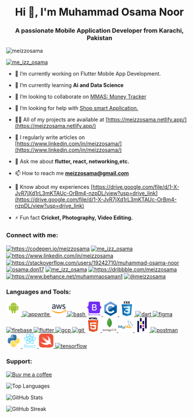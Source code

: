 
<h1 align="center">Hi 👋, I'm Muhammad Osama Noor</h1>
<h3 align="center">A passionate Mobile Application Developer from Karachi, Pakistan</h3>

<p align="left"> <img src="https://komarev.com/ghpvc/?username=meizzosama&label=Profile%20views&color=0e75b6&style=flat" alt="meizzosama" /> </p>


<p align="left"> <a href="https://twitter.com/me_izz_osama" target="blank"><img src="https://img.shields.io/twitter/follow/me_izz_osama?logo=twitter&style=for-the-badge" alt="me_izz_osama" /></a> </p>

- 🔭 I’m currently working on Flutter Mobile App Development.

- 🌱 I’m currently learning **Ai and Data Science**

- 👯 I’m looking to collaborate on [MMAS: Money Tracker](https://github.com/Meizzosama/mmas-money-tracker)

- 🤝 I’m looking for help with [Shop smart Application.](https://github.com/Meizzosama/shop-smart)

- 👨‍💻 All of my projects are available at [https://meizzosama.netlify.app/](https://meizzosama.netlify.app/)

- 📝 I regularly write articles on [https://www.linkedin.com/in/meizzosama/](https://www.linkedin.com/in/meizzosama/)

- 💬 Ask me about **flutter, react, networking,etc.**

- 📫 How to reach me **meizzosama@gmail.com**

- 📄 Know about my experiences [https://drive.google.com/file/d/1-X-JvR7jXd1rL3mKTAUc-OrBm4-nzpDL/view?usp=drive_link](https://drive.google.com/file/d/1-X-JvR7jXd1rL3mKTAUc-OrBm4-nzpDL/view?usp=drive_link)

- ⚡ Fun fact **Cricket, Photography, Video Editing.**

<h3 align="left">Connect with me:</h3>
<p align="left">
<a href="https://codepen.io/https://codepen.io/meizzosama" target="blank"><img align="center" src="https://raw.githubusercontent.com/rahuldkjain/github-profile-readme-generator/master/src/images/icons/Social/codepen.svg" alt="https://codepen.io/meizzosama" height="30" width="40" /></a>
<a href="https://twitter.com/me_izz_osama" target="blank"><img align="center" src="https://raw.githubusercontent.com/rahuldkjain/github-profile-readme-generator/master/src/images/icons/Social/twitter.svg" alt="me_izz_osama" height="30" width="40" /></a>
<a href="https://linkedin.com/in/https://www.linkedin.com/in/meizzosama" target="blank"><img align="center" src="https://raw.githubusercontent.com/rahuldkjain/github-profile-readme-generator/master/src/images/icons/Social/linked-in-alt.svg" alt="https://www.linkedin.com/in/meizzosama" height="30" width="40" /></a>
<a href="https://stackoverflow.com/users/https://stackoverflow.com/users/19242710/muhammad-osama-noor" target="blank"><img align="center" src="https://raw.githubusercontent.com/rahuldkjain/github-profile-readme-generator/master/src/images/icons/Social/stack-overflow.svg" alt="https://stackoverflow.com/users/19242710/muhammad-osama-noor" height="30" width="40" /></a>
<a href="https://fb.com/osama.don17" target="blank"><img align="center" src="https://raw.githubusercontent.com/rahuldkjain/github-profile-readme-generator/master/src/images/icons/Social/facebook.svg" alt="osama.don17" height="30" width="40" /></a>
<a href="https://instagram.com/me_izz_osama" target="blank"><img align="center" src="https://raw.githubusercontent.com/rahuldkjain/github-profile-readme-generator/master/src/images/icons/Social/instagram.svg" alt="me_izz_osama" height="30" width="40" /></a>
<a href="https://dribbble.com/https://dribbble.com/meizzosama" target="blank"><img align="center" src="https://raw.githubusercontent.com/rahuldkjain/github-profile-readme-generator/master/src/images/icons/Social/dribbble.svg" alt="https://dribbble.com/meizzosama" height="30" width="40" /></a>
<a href="https://www.behance.net/https://www.behance.net/muhammaosaman1" target="blank"><img align="center" src="https://raw.githubusercontent.com/rahuldkjain/github-profile-readme-generator/master/src/images/icons/Social/behance.svg" alt="https://www.behance.net/muhammaosaman1" height="30" width="40" /></a>
<a href="https://medium.com/@meizzosama" target="blank"><img align="center" src="https://raw.githubusercontent.com/rahuldkjain/github-profile-readme-generator/master/src/images/icons/Social/medium.svg" alt="@meizzosama" height="30" width="40" /></a>
</p>

<h3 align="left">Languages and Tools:</h3>
<p align="left"> <a href="https://developer.android.com" target="_blank" rel="noreferrer"> <img src="https://raw.githubusercontent.com/devicons/devicon/master/icons/android/android-original-wordmark.svg" alt="android" width="40" height="40"/> </a> <a href="https://appwrite.io" target="_blank" rel="noreferrer"> <img src="https://www.vectorlogo.zone/logos/appwriteio/appwriteio-icon.svg" alt="appwrite" width="40" height="40"/> </a> <a href="https://aws.amazon.com" target="_blank" rel="noreferrer"> <img src="https://raw.githubusercontent.com/devicons/devicon/master/icons/amazonwebservices/amazonwebservices-original-wordmark.svg" alt="aws" width="40" height="40"/> </a> <a href="https://www.gnu.org/software/bash/" target="_blank" rel="noreferrer"> <img src="https://www.vectorlogo.zone/logos/gnu_bash/gnu_bash-icon.svg" alt="bash" width="40" height="40"/> </a> <a href="https://getbootstrap.com" target="_blank" rel="noreferrer"> <img src="https://raw.githubusercontent.com/devicons/devicon/master/icons/bootstrap/bootstrap-plain-wordmark.svg" alt="bootstrap" width="40" height="40"/> </a> <a href="https://www.cprogramming.com/" target="_blank" rel="noreferrer"> <img src="https://raw.githubusercontent.com/devicons/devicon/master/icons/c/c-original.svg" alt="c" width="40" height="40"/> </a> <a href="https://www.w3schools.com/css/" target="_blank" rel="noreferrer"> <img src="https://raw.githubusercontent.com/devicons/devicon/master/icons/css3/css3-original-wordmark.svg" alt="css3" width="40" height="40"/> </a> <a href="https://dart.dev" target="_blank" rel="noreferrer"> <img src="https://www.vectorlogo.zone/logos/dartlang/dartlang-icon.svg" alt="dart" width="40" height="40"/> </a> <a href="https://www.figma.com/" target="_blank" rel="noreferrer"> <img src="https://www.vectorlogo.zone/logos/figma/figma-icon.svg" alt="figma" width="40" height="40"/> </a> <a href="https://firebase.google.com/" target="_blank" rel="noreferrer"> <img src="https://www.vectorlogo.zone/logos/firebase/firebase-icon.svg" alt="firebase" width="40" height="40"/> </a> <a href="https://flutter.dev" target="_blank" rel="noreferrer"> <img src="https://www.vectorlogo.zone/logos/flutterio/flutterio-icon.svg" alt="flutter" width="40" height="40"/> </a> <a href="https://cloud.google.com" target="_blank" rel="noreferrer"> <img src="https://www.vectorlogo.zone/logos/google_cloud/google_cloud-icon.svg" alt="gcp" width="40" height="40"/> </a> <a href="https://git-scm.com/" target="_blank" rel="noreferrer"> <img src="https://www.vectorlogo.zone/logos/git-scm/git-scm-icon.svg" alt="git" width="40" height="40"/> </a> <a href="https://www.w3.org/html/" target="_blank" rel="noreferrer"> <img src="https://raw.githubusercontent.com/devicons/devicon/master/icons/html5/html5-original-wordmark.svg" alt="html5" width="40" height="40"/> </a> <a href="https://www.mongodb.com/" target="_blank" rel="noreferrer"> <img src="https://raw.githubusercontent.com/devicons/devicon/master/icons/mongodb/mongodb-original-wordmark.svg" alt="mongodb" width="40" height="40"/> </a> <a href="https://www.mysql.com/" target="_blank" rel="noreferrer"> <img src="https://raw.githubusercontent.com/devicons/devicon/master/icons/mysql/mysql-original-wordmark.svg" alt="mysql" width="40" height="40"/> </a> <a href="https://pandas.pydata.org/" target="_blank" rel="noreferrer"> <img src="https://raw.githubusercontent.com/devicons/devicon/2ae2a900d2f041da66e950e4d48052658d850630/icons/pandas/pandas-original.svg" alt="pandas" width="40" height="40"/> </a> <a href="https://postman.com" target="_blank" rel="noreferrer"> <img src="https://www.vectorlogo.zone/logos/getpostman/getpostman-icon.svg" alt="postman" width="40" height="40"/> </a> <a href="https://www.python.org" target="_blank" rel="noreferrer"> <img src="https://raw.githubusercontent.com/devicons/devicon/master/icons/python/python-original.svg" alt="python" width="40" height="40"/> </a> <a href="https://reactjs.org/" target="_blank" rel="noreferrer"> <img src="https://raw.githubusercontent.com/devicons/devicon/master/icons/react/react-original-wordmark.svg" alt="react" width="40" height="40"/> </a> <a href="https://developer.apple.com/swift/" target="_blank" rel="noreferrer"> <img src="https://raw.githubusercontent.com/devicons/devicon/master/icons/swift/swift-original.svg" alt="swift" width="40" height="40"/> </a> <a href="https://www.tensorflow.org" target="_blank" rel="noreferrer"> <img src="https://www.vectorlogo.zone/logos/tensorflow/tensorflow-icon.svg" alt="tensorflow" width="40" height="40"/> </a> </p>

### Support:
<p>
  <a href="https://www.buymeacoffee.com/me_izz_osama">
    <img src="https://cdn.buymeacoffee.com/buttons/v2/default-yellow.png" height="50" width="210" alt="Buy me a coffee" />
  </a>
</p>

<p><img src="https://github-readme-stats.vercel.app/api/top-langs?username=meizzosama&show_icons=true&locale=en&layout=compact" alt="Top Languages" /></p>

<p><img src="https://github-readme-stats.vercel.app/api?username=meizzosama&show_icons=true&locale=en" alt="GitHub Stats" /></p>

<p><img src="https://github-readme-streak-stats.herokuapp.com/?user=meizzosama&" alt="GitHub Streak" /></p>
